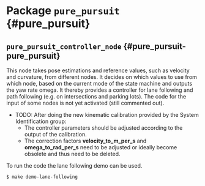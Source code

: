 # Package `pure_pursuit` {#pure_pursuit}

<move-here src='#pure_pursuit-autogenerated'/>


## `pure_pursuit_controller_node` {#pure_pursuit-pure_pursuit}

<move-here src='#pure_pursuit-pure_pursuit_controller_node-autogenerated'/>

This node takes pose estimations and reference values, such as velocity and curvature, from different nodes. It decides on which values to use from which node, based on the current mode of the state machine and outputs the yaw rate omega. It thereby provides a controller for lane following and path following (e.g. on intersections and parking lots). The code for the input of some nodes is not yet activated (still commented out).

* TODO: After doing the new kinematic calibration provided by the System Identification group:
    - The controller parameters should be adjusted according to the output of the calibration.
    - The correction factors **velocity_to_m_per_s** and **omega_to_rad_per_s** need to be adjusted or ideally become obsolete and thus need to be deleted.

To run the code the lane following demo can be used.

    $ make demo-lane-following 